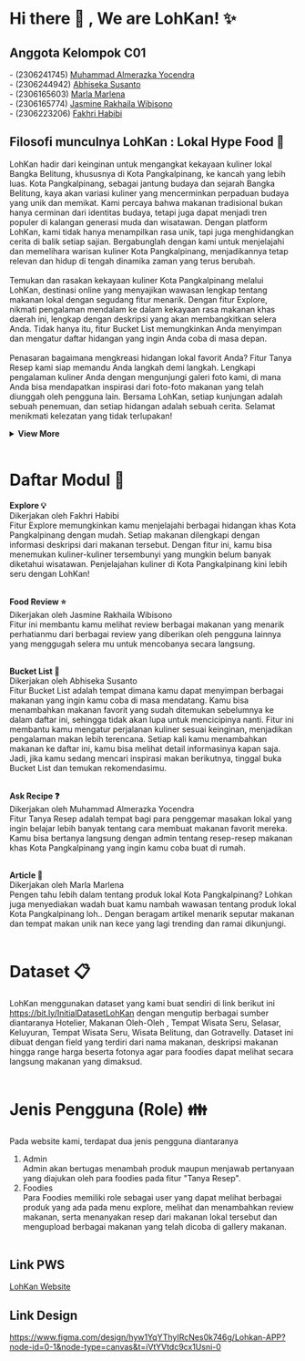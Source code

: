 # <strong>Hi there :wave: , We are LohKan! :sparkles: </strong>

## <summary><strong>Anggota Kelompok C01 </strong></summary>
<p>
- (2306241745)	<a href="https://github.com/almerazka" target="_blank">Muhammad Almerazka Yocendra</a> </br>
- (2306244942)	<a href="https://github.com/githubhiseka" target="_blank">Abhiseka Susanto</a> </br>
- (2306165603)	<a href="https://github.com/Bona3121" target="_blank">Marla Marlena</a> </br>
- (2306165774)	<a href="https://github.com/jasminerakhaila" target="_blank">Jasmine Rakhaila Wibisono</a> </br>
- (2306223206)	<a href="https://github.com/fakhrihabb" target="_blank">Fakhri Habibi </a> </br>
</p>

## <summary><strong>Filosofi munculnya LohKan : Lokal Hype Food :fork_and_knife: </strong></summary>
<p>
LohKan hadir dari keinginan untuk mengangkat kekayaan kuliner lokal Bangka Belitung, khususnya di Kota Pangkalpinang, ke kancah yang lebih luas. Kota Pangkalpinang, sebagai jantung budaya dan sejarah Bangka Belitung, kaya akan variasi kuliner yang mencerminkan perpaduan budaya yang unik dan memikat. Kami percaya bahwa makanan tradisional bukan hanya cerminan dari identitas budaya, tetapi juga dapat menjadi tren populer di kalangan generasi muda dan wisatawan. Dengan platform LohKan, kami tidak hanya menampilkan rasa unik, tapi juga menghidangkan cerita di balik setiap sajian. Bergabunglah dengan kami untuk menjelajahi dan memelihara warisan kuliner Kota Pangkalpinang, menjadikannya tetap relevan dan hidup di tengah dinamika zaman yang terus berubah.
</br>  </br>
Temukan dan rasakan kekayaan kuliner Kota Pangkalpinang melalui LohKan, destinasi online yang menyajikan wawasan lengkap tentang makanan lokal dengan segudang fitur menarik. Dengan fitur Explore, nikmati pengalaman mendalam ke dalam kekayaan rasa makanan khas daerah ini, lengkap dengan deskripsi yang akan membangkitkan selera Anda. Tidak hanya itu, fitur Bucket List memungkinkan Anda menyimpan dan mengatur daftar hidangan yang ingin Anda coba di masa depan.
</br> </br>
Penasaran bagaimana mengkreasi hidangan lokal favorit Anda? Fitur Tanya Resep kami siap memandu Anda langkah demi langkah. Lengkapi pengalaman kuliner Anda dengan mengunjungi galeri foto kami, di mana Anda bisa mendapatkan inspirasi dari foto-foto makanan yang telah diunggah oleh pengguna lain. Bersama LohKan, setiap kunjungan adalah sebuah penemuan, dan setiap hidangan adalah sebuah cerita. Selamat menikmati kelezatan yang tidak terlupakan!
<details>
  <summary><strong>View More</strong></summary>
</p>
Manfaat dari website ini adalah </br>
1. Penemuan Kuliner Lokal yang Autentik 
Dengan LohKan, temukan keunikan kuliner Bangka Belitung yang mungkin belum pernah Anda dengar sebelumnya. Situs ini menawarkan informasi yang kaya untuk membantu Anda mengeksplorasi keanekaragaman kuliner lokal, membuka cakrawala Anda pada rasa autentik yang luar biasa.
</br></br>
2. Belajar Mengenal Masakan Lokal
Melalui fitur Tanya Resep, LohKan membuka kesempatan bagi Anda untuk bertanya dan belajar cara membuat hidangan khas Bangka Belitung langsung dari rumah Anda. Dapatkan akses ke resep-resep tradisional dan tingkatkan kemampuan kuliner Anda dengan membawa cita rasa lokal ke dapur Anda.
</br></br>
3. Mendukung Promosi Kuliner Lokal
LohKan tidak hanya sebagai platform informasi, tetapi juga sebagai sarana penting dalam melestarikan dan mempromosikan warisan kuliner Bangka Belitung. Situs ini mendukung pelaku usaha kuliner di daerah, memperkenalkan hidangan khas mereka ke audiens yang lebih luas, dan membantu mereka tumbuh dan berkembang.
</details>
</br>

# <summary><strong>Daftar Modul :closed_book: </strong></summary>
<strong>Explore :bulb: </strong> </br>
Dikerjakan oleh Fakhri Habibi </br>
Fitur Explore memungkinkan kamu menjelajahi berbagai hidangan khas Kota Pangkalpinang dengan mudah. Setiap makanan dilengkapi dengan informasi deskripsi dari makanan tersebut. Dengan fitur ini, kamu bisa menemukan kuliner-kuliner tersembunyi yang mungkin belum banyak diketahui wisatawan. Penjelajahan kuliner di Kota Pangkalpinang kini lebih seru dengan LohKan!
</br></br>

<strong>Food Review :star: </strong></br>
Dikerjakan oleh Jasmine Rakhaila Wibisono </br>
Fitur ini membantu kamu melihat review berbagai makanan yang menarik perhatianmu dari berbagai review yang diberikan oleh pengguna lainnya yang menggugah selera mu untuk mencobanya secara langsung. </br></br>

<strong>Bucket List :bookmark_tabs: </strong></br>
Dikerjakan oleh Abhiseka Susanto </br>
Fitur Bucket List adalah tempat dimana kamu dapat menyimpan berbagai makanan yang ingin kamu coba di masa mendatang. Kamu bisa menambahkan makanan favorit yang sudah ditemukan sebelumnya ke dalam daftar ini, sehingga tidak akan lupa untuk mencicipinya nanti. Fitur ini membantu kamu mengatur perjalanan kuliner sesuai keinginan, menjadikan pengalaman makan lebih terencana. Setiap kali kamu menambahkan makanan ke daftar ini, kamu bisa melihat detail informasinya kapan saja. Jadi, jika kamu sedang mencari inspirasi makan berikutnya, tinggal buka Bucket List dan temukan rekomendasimu. </br></br>

<strong>Ask Recipe :question: </strong></br> 
Dikerjakan oleh Muhammad Almerazka Yocendra </br>
Fitur Tanya Resep adalah tempat bagi para penggemar masakan lokal yang ingin belajar lebih banyak tentang cara membuat makanan favorit mereka. Kamu bisa bertanya langsung dengan admin tentang resep-resep makanan khas Kota Pangkalpinang yang ingin kamu coba buat di rumah. </br></br>

<strong>Article 📰</strong> </br> 
Dikerjakan oleh Marla Marlena </br>
Pengen tahu lebih dalam tentang produk lokal Kota Pangkalpinang? Lohkan juga menyediakan wadah buat kamu nambah wawasan tentang produk lokal Kota Pangkalpinang loh.. Dengan beragam artikel menarik seputar makanan dan tempat makan unik nan kece yang lagi trending dan ramai dikunjungi.  </br></br>

# <summary><strong>Dataset :clipboard: </strong></summary>
LohKan menggunakan dataset yang kami buat sendiri di link berikut ini https://bit.ly/InitialDatasetLohKan dengan mengutip berbagai sumber diantaranya Hotelier, Makanan Oleh-Oleh , Tempat Wisata Seru, Selasar, Keluyuran, Tempat Wisata Seru, Wisata Belitung, dan Gotravelly. Dataset ini dibuat dengan field yang terdiri dari nama makanan, deskripsi makanan hingga range harga beserta fotonya agar para foodies dapat melihat secara langsung makanan yang dimaksud.</br></br>

# <summary><strong>Jenis Pengguna (Role) :family:</strong></summary>
Pada website kami, terdapat dua jenis pengguna diantaranya</br>
1. Admin</br>
Admin akan bertugas menambah produk maupun menjawab pertanyaan yang diajukan oleh para foodies pada fitur "Tanya Resep".</br>
2. Foodies</br>
Para Foodies memiliki role sebagai user yang dapat melihat berbagai produk yang ada pada menu explore, melihat dan menambahkan review makanan, serta menanyakan resep dari makanan lokal tersebut dan mengupload berbagai makanan yang telah dicoba di gallery makanan.</br></br>

## <summary><strong>Link PWS</strong></summary>
[LohKan Website](http://marla-marlena-lohkan.pbp.cs.ui.ac.id/)

## <summary><strong>Link Design</strong></summary>
https://www.figma.com/design/hyw1YqYThyIRcNes0k746g/Lohkan-APP?node-id=0-1&node-type=canvas&t=iVtYVtdc9cx1Usni-0

